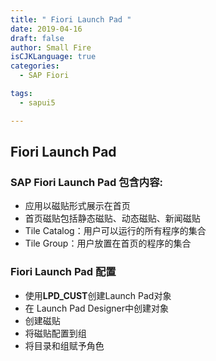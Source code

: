 ```yaml
---
title: " Fiori Launch Pad "
date: 2019-04-16
draft: false
author: Small Fire
isCJKLanguage: true
categories: 
  - SAP Fiori

tags: 
  - sapui5

---
```


## Fiori Launch Pad

### SAP Fiori Launch Pad 包含内容:

- 应用以磁贴形式展示在首页
- 首页磁贴包括静态磁贴、动态磁贴、新闻磁贴
- Tile Catalog：用户可以运行的所有程序的集合
- Tile Group：用户放置在首页的程序的集合

### Fiori Launch Pad 配置

- 使用**LPD_CUST**创建Launch Pad对象
- 在 Launch Pad Designer中创建对象
- 创建磁贴
- 将磁贴配置到组
- 将目录和组赋予角色